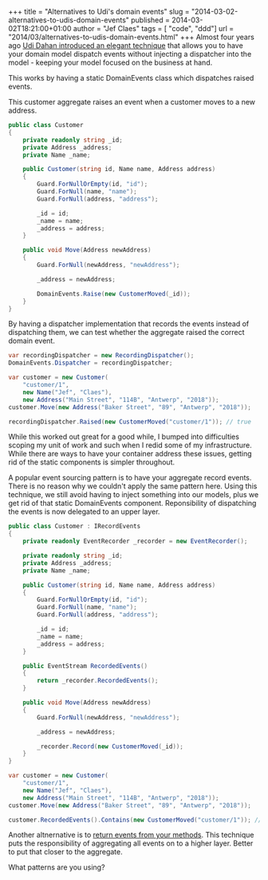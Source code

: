 +++
title = "Alternatives to Udi's domain events"
slug = "2014-03-02-alternatives-to-udis-domain-events"
published = 2014-03-02T18:21:00+01:00
author = "Jef Claes"
tags = [ "code", "ddd"]
url = "2014/03/alternatives-to-udis-domain-events.html"
+++
Almost four years ago [Udi Dahan introduced an elegant
technique](http://www.udidahan.com/2009/06/14/domain-events-salvation/)
that allows you to have your domain model dispatch events without
injecting a dispatcher into the model - keeping your model focused on
the business at hand.  
  
This works by having a static DomainEvents class which dispatches raised
events.  
  
This customer aggregate raises an event when a customer moves to a new
address.  

```csharp
public class Customer
{
    private readonly string _id;
    private Address _address;
    private Name _name;

    public Customer(string id, Name name, Address address)
    {
        Guard.ForNullOrEmpty(id, "id");
        Guard.ForNull(name, "name");
        Guard.ForNull(address, "address");

        _id = id;
        _name = name;
        _address = address;
    }

    public void Move(Address newAddress)
    {
        Guard.ForNull(newAddress, "newAddress");

        _address = newAddress;

        DomainEvents.Raise(new CustomerMoved(_id));
    }
}
```

By having a dispatcher implementation that records the events instead of
dispatching them, we can test whether the aggregate raised the correct
domain event.

```csharp
var recordingDispatcher = new RecordingDispatcher();
DomainEvents.Dispatcher = recordingDispatcher;

var customer = new Customer(
    "customer/1",
    new Name("Jef", "Claes"),
    new Address("Main Street", "114B", "Antwerp", "2018"));
customer.Move(new Address("Baker Street", "89", "Antwerp", "2018"));

recordingDispatcher.Raised(new CustomerMoved("customer/1")); // true
```

While this worked out great for a good while, I bumped into difficulties
scoping my unit of work and such when I redid some of my infrastructure.
While there are ways to have your container address these issues,
getting rid of the static components is simpler throughout.    
  
A popular event sourcing pattern is to have your aggregate record
events. There is no reason why we couldn't apply the same pattern here.
Using this technique, we still avoid having to inject something into our
models, plus we get rid of that static DomainEvents component.
Reponsibility of dispatching the events is now delegated to an upper
layer.

```csharp
public class Customer : IRecordEvents
{
    private readonly EventRecorder _recorder = new EventRecorder();

    private readonly string _id;
    private Address _address;
    private Name _name;

    public Customer(string id, Name name, Address address)
    {
        Guard.ForNullOrEmpty(id, "id");
        Guard.ForNull(name, "name");
        Guard.ForNull(address, "address");

        _id = id;
        _name = name;
        _address = address;
    }

    public EventStream RecordedEvents() 
    {
        return _recorder.RecordedEvents();
    }

    public void Move(Address newAddress)
    {
        Guard.ForNull(newAddress, "newAddress");

        _address = newAddress;

        _recorder.Record(new CustomerMoved(_id));
    }
}

var customer = new Customer(
    "customer/1",
    new Name("Jef", "Claes"),
    new Address("Main Street", "114B", "Antwerp", "2018"));
customer.Move(new Address("Baker Street", "89", "Antwerp", "2018"));

customer.RecordedEvents().Contains(new CustomerMoved("customer/1")); // true
```

Another altnernative is to [return events from your
methods](http://www.jayway.com/2013/06/20/dont-publish-domain-events-return-them/).
This technique puts the responsibility of aggregating all events on to a
higher layer. Better to put that closer to the aggregate.  
  
What patterns are you using?
